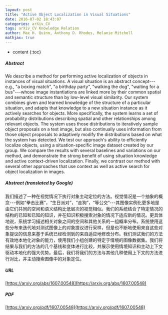 ```yaml
---
layout: post
title: "Active Object Localization in Visual Situations"
date: 2016-07-02 18:43:07
categories: arXiv_CV
tags: arXiv_CV Knowledge Relation
author: Max H. Quinn, Anthony D. Rhodes, Melanie Mitchell
mathjax: true
---
```


* content
{:toc}

##### Abstract
We describe a method for performing active localization of objects in instances of visual situations. A visual situation is an abstract concept---e.g., "a boxing match", "a birthday party", "walking the dog", "waiting for a bus"---whose image instantiations are linked more by their common spatial and semantic structure than by low-level visual similarity. Our system combines given and learned knowledge of the structure of a particular situation, and adapts that knowledge to a new situation instance as it actively searches for objects. More specifically, the system learns a set of probability distributions describing spatial and other relationships among relevant objects. The system uses those distributions to iteratively sample object proposals on a test image, but also continually uses information from those object proposals to adaptively modify the distributions based on what the system has detected. We test our approach's ability to efficiently localize objects, using a situation-specific image dataset created by our group. We compare the results with several baselines and variations on our method, and demonstrate the strong benefit of using situation knowledge and active context-driven localization. Finally, we contrast our method with several other approaches that use context as well as active search for object localization in images.

##### Abstract (translated by Google)
我们描述了一种在视觉情况下执行对象主动定位的方法。视觉情况是一个抽象的概念---例如“拳击比赛”，“生日派对”，“走狗”，“等公交”---其图像实例化更多地是由它们共同的空间和语义结构比低层次的视觉相似。我们的系统结合了特定情况的结构的已知和已知的知识，并在知识积极搜索对象的情况下适应新的情况。更具体地说，系统学习描述相关对象之间的空间和其他关系的一组概率分布。系统使用这些分布来迭代地对测试图像上的对象提议进行采样，但是也不断地使用来自这些对象提议的信息来基于系统已经检测到的来自适应地修改分布。我们测试我们的方法有效地本地化对象的能力，使用我们小组创建的特定于情境的图像数据集。我们将结果与我们的方法的几个基线和变体进行比较，并展示使用情境知识和主动上下文驱动本地化的强大优势。最后，我们将我们的方法与其他几种使用上下文的方法进行对比，并主动搜索图像中的对象定位。

##### URL
[https://arxiv.org/abs/1607.00548](https://arxiv.org/abs/1607.00548)

##### PDF
[https://arxiv.org/pdf/1607.00548](https://arxiv.org/pdf/1607.00548)

